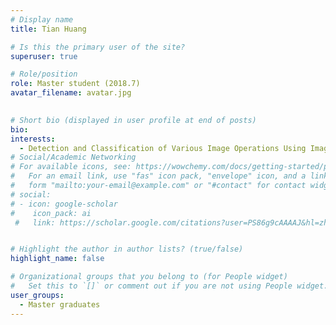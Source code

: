 ```yaml
---
# Display name
title: Tian Huang

# Is this the primary user of the site?
superuser: true

# Role/position
role: Master student (2018.7)
avatar_filename: avatar.jpg
  

# Short bio (displayed in user profile at end of posts)
bio:
interests:
  - Detection and Classification of Various Image Operations Using Image Features and Deep Learning Technology
# Social/Academic Networking
# For available icons, see: https://wowchemy.com/docs/getting-started/page-builder/#icons
#   For an email link, use "fas" icon pack, "envelope" icon, and a link in the
#   form "mailto:your-email@example.com" or "#contact" for contact widget.
# social:
# - icon: google-scholar
#    icon_pack: ai
 #   link: https://scholar.google.com/citations?user=PS86g9cAAAAJ&hl=zh-CN


# Highlight the author in author lists? (true/false)
highlight_name: false

# Organizational groups that you belong to (for People widget)
#   Set this to `[]` or comment out if you are not using People widget.
user_groups:
  - Master graduates
---
```


